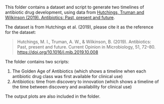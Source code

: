 This folder contains a dataset and script to generate two timelines of antibiotic drug development, using data from [Hutchings, Truman and Wilkinson (2019). Antibiotics: Past, present and future](https://www.sciencedirect.com/science/article/pii/S1369527419300190).

The dataset is from Hutchings et al. (2019), please cite it as the reference for the dataset:

> Hutchings, M. I., Truman, A. W., & Wilkinson, B. (2019). Antibiotics: Past, present and future. Current Opinion in Microbiology, 51, 72–80. https://doi.org/10.1016/j.mib.2019.10.008

The folder contains two scripts:

1. The Golden Age of Antibiotics (which shows a timeline when each antibiotic drug class was first available for clinical use)
2. Antibiotics: time from discovery to innovation (which shows a timeline of the time between discovery and availability for clinical use)

The output plots are also included in the folder.
